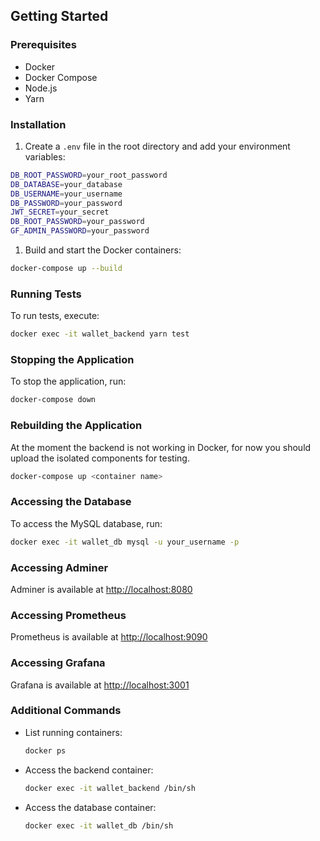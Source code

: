 ## Getting Started

### Prerequisites
- Docker
- Docker Compose
- Node.js
- Yarn

### Installation

1. Create a `.env` file in the root directory and add your environment variables:
  ```sh
  DB_ROOT_PASSWORD=your_root_password
  DB_DATABASE=your_database
  DB_USERNAME=your_username
  DB_PASSWORD=your_password
  JWT_SECRET=your_secret
  DB_ROOT_PASSWORD=your_password
  GF_ADMIN_PASSWORD=your_password
  ```

1. Build and start the Docker containers:
  ```sh
  docker-compose up --build
  ```

### Running Tests

To run tests, execute:
```sh
docker exec -it wallet_backend yarn test
```

### Stopping the Application

To stop the application, run:
```sh
docker-compose down
```

### Rebuilding the Application

<!-- To rebuild the application, run:
```sh
docker-compose up --build
``` -->

At the moment the backend is not working in Docker, for now you should upload the isolated components for testing.

```sh
docker-compose up <container name>
```

### Accessing the Database

To access the MySQL database, run:
```sh
docker exec -it wallet_db mysql -u your_username -p
```

### Accessing Adminer

Adminer is available at [http://localhost:8080](http://localhost:8080)

### Accessing Prometheus

Prometheus is available at [http://localhost:9090](http://localhost:9090)

### Accessing Grafana

Grafana is available at [http://localhost:3001](http://localhost:3001)

### Additional Commands

- List running containers:
  ```sh
  docker ps
  ```

- Access the backend container:
  ```sh
  docker exec -it wallet_backend /bin/sh
  ```

- Access the database container:
  ```sh
  docker exec -it wallet_db /bin/sh
  ```


